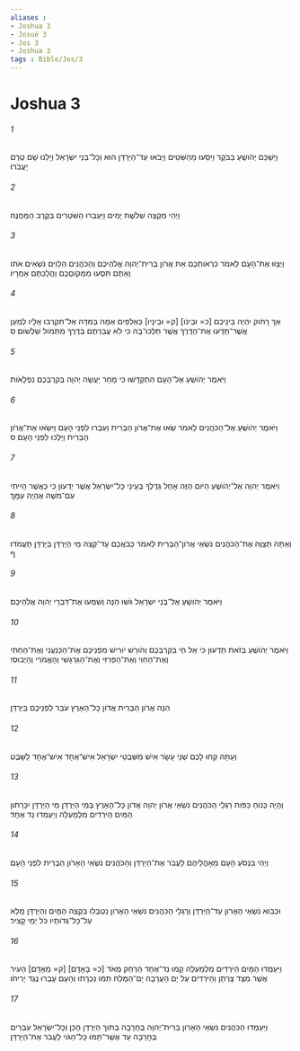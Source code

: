 ```yaml
---
aliases : 
- Joshua 3
- Josué 3
- Jos 3
- Joshua 3
tags : Bible/Jos/3
---
```


# Joshua 3

###### 1
וַיַּשְׁכֵּם יְהֹושֻׁעַ בַּבֹּקֶר וַיִּסְעוּ מֵהַשִּׁטִּים וַיָּבֹאוּ עַד־הַיַּרְדֵּן הוּא וְכָל־בְּנֵי יִשְׂרָאֵל וַיָּלִנוּ שָׁם טֶרֶם יַעֲבֹרוּ׃
###### 2
וַיְהִי מִקְצֵה שְׁלֹשֶׁת יָמִים וַיַּעַבְרוּ הַשֹּׁטְרִים בְּקֶרֶב הַמַּחֲנֶה׃
###### 3
וַיְצַוּוּ אֶת־הָעָם לֵאמֹר כִּרְאֹותְכֶם אֵת אֲרֹון בְּרִית־יְהוָה אֱלֹהֵיכֶם וְהַכֹּהֲנִים הַלְוִיִּם נֹשְׂאִים אֹתֹו וְאַתֶּם תִּסְעוּ מִמְּקֹוםְכֶם וַהֲלַכְתֶּם אַחֲרָיו׃
###### 4
אַךְ רָחֹוק יִהְיֶה בֵּינֵיכֶם [כ= וּבֵינֹו] [ק= וּבֵינָיו] כְּאַלְפַּיִם אַמָּה בַּמִּדָּה אַל־תִּקְרְבוּ אֵלָיו לְמַעַן אֲשֶׁר־תֵּדְעוּ אֶת־הַדֶּרֶךְ אֲשֶׁר תֵּלְכוּ־בָהּ כִּי לֹא עֲבַרְתֶּם בַּדֶּרֶךְ מִתְּמֹול שִׁלְשֹׁום׃ ס
###### 5
וַיֹּאמֶר יְהֹושֻׁעַ אֶל־הָעָם הִתְקַדָּשׁוּ כִּי מָחָר יַעֲשֶׂה יְהוָה בְּקִרְבְּכֶם נִפְלָאֹות׃
###### 6
וַיֹּאמֶר יְהֹושֻׁעַ אֶל־הַכֹּהֲנִים לֵאמֹר שְׂאוּ אֶת־אֲרֹון הַבְּרִית וְעִבְרוּ לִפְנֵי הָעָם וַיִּשְׂאוּ אֶת־אֲרֹון הַבְּרִית וַיֵּלְכוּ לִפְנֵי הָעָם׃ ס
###### 7
וַיֹּאמֶר יְהוָה אֶל־יְהֹושֻׁעַ הַיֹּום הַזֶּה אָחֵל גַּדֶּלְךָ בְּעֵינֵי כָּל־יִשְׂרָאֵל אֲשֶׁר יֵדְעוּן כִּי כַּאֲשֶׁר הָיִיתִי עִם־מֹשֶׁה אֶהְיֶה עִמָּךְ׃
###### 8
וְאַתָּה תְּצַוֶּה אֶת־הַכֹּהֲנִים נֹשְׂאֵי אֲרֹון־הַבְּרִית לֵאמֹר כְּבֹאֲכֶם עַד־קְצֵה מֵי הַיַּרְדֵּן בַּיַּרְדֵּן תַּעֲמֹדוּ׃ ף
###### 9
וַיֹּאמֶר יְהֹושֻׁעַ אֶל־בְּנֵי יִשְׂרָאֵל גֹּשׁוּ הֵנָּה וְשִׁמְעוּ אֶת־דִּבְרֵי יְהוָה אֱלֹהֵיכֶם׃
###### 10
וַיֹּאמֶר יְהֹושֻׁעַ בְּזֹאת תֵּדְעוּן כִּי אֵל חַי בְּקִרְבְּכֶם וְהֹורֵשׁ יֹורִישׁ מִפְּנֵיכֶם אֶת־הַכְּנַעֲנִי וְאֶת־הַחִתִּי וְאֶת־הַחִוִּי וְאֶת־הַפְּרִזִּי וְאֶת־הַגִּרְגָּשִׁי וְהָאֱמֹרִי וְהַיְבוּסִי׃
###### 11
הִנֵּה אֲרֹון הַבְּרִית אֲדֹון כָּל־הָאָרֶץ עֹבֵר לִפְנֵיכֶם בַּיַּרְדֵּן׃
###### 12
וְעַתָּה קְחוּ לָכֶם שְׁנֵי עָשָׂר אִישׁ מִשִּׁבְטֵי יִשְׂרָאֵל אִישׁ־אֶחָד אִישׁ־אֶחָד לַשָּׁבֶט׃
###### 13
וְהָיָה כְּנֹוחַ כַּפֹּות רַגְלֵי הַכֹּהֲנִים נֹשְׂאֵי אֲרֹון יְהוָה אֲדֹון כָּל־הָאָרֶץ בְּמֵי הַיַּרְדֵּן מֵי הַיַּרְדֵּן יִכָּרֵתוּן הַמַּיִם הַיֹּרְדִים מִלְמָעְלָה וְיַעַמְדוּ נֵד אֶחָד׃
###### 14
וַיְהִי בִּנְסֹעַ הָעָם מֵאָהֳלֵיהֶם לַעֲבֹר אֶת־הַיַּרְדֵּן וְהַכֹּהֲנִים נֹשְׂאֵי הָאָרֹון הַבְּרִית לִפְנֵי הָעָם׃
###### 15
וּכְבֹוא נֹשְׂאֵי הָאָרֹון עַד־הַיַּרְדֵּן וְרַגְלֵי הַכֹּהֲנִים נֹשְׂאֵי הָאָרֹון נִטְבְּלוּ בִּקְצֵה הַמָּיִם וְהַיַּרְדֵּן מָלֵא עַל־כָּל־גְּדֹותָיו כֹּל יְמֵי קָצִיר׃
###### 16
וַיַּעַמְדוּ הַמַּיִם הַיֹּרְדִים מִלְמַעְלָה קָמוּ נֵד־אֶחָד הַרְחֵק מְאֹד [כ= בָאָדָם] [ק= מֵאָדָם] הָעִיר אֲשֶׁר מִצַּד צָרְתָן וְהַיֹּרְדִים עַל יָם הָעֲרָבָה יָם־הַמֶּלַח תַּמּוּ נִכְרָתוּ וְהָעָם עָבְרוּ נֶגֶד יְרִיחֹו׃
###### 17
וַיַּעַמְדוּ הַכֹּהֲנִים נֹשְׂאֵי הָאָרֹון בְּרִית־יְהוָה בֶּחָרָבָה בְּתֹוךְ הַיַּרְדֵּן הָכֵן וְכָל־יִשְׂרָאֵל עֹבְרִים בֶּחָרָבָה עַד אֲשֶׁר־תַּמּוּ כָּל־הַגֹּוי לַעֲבֹר אֶת־הַיַּרְדֵּן׃
